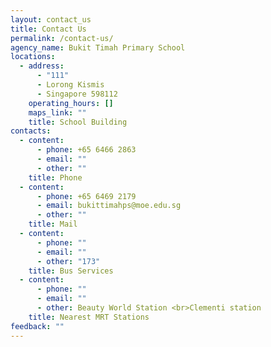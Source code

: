 ```yaml
---
layout: contact_us
title: Contact Us
permalink: /contact-us/
agency_name: Bukit Timah Primary School
locations:
  - address:
      - "111"
      - Lorong Kismis
      - Singapore 598112
    operating_hours: []
    maps_link: ""
    title: School Building
contacts:
  - content:
      - phone: +65 6466 2863
      - email: ""
      - other: ""
    title: Phone
  - content:
      - phone: +65 6469 2179
      - email: bukittimahps@moe.edu.sg
      - other: ""
    title: Mail
  - content:
      - phone: ""
      - email: ""
      - other: "173"
    title: Bus Services
  - content:
      - phone: ""
      - email: ""
      - other: Beauty World Station <br>Clementi station
    title: Nearest MRT Stations
feedback: ""
---
```


